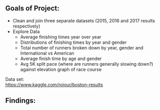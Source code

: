 ## Goals of Project:
* Clean and join three separate datasets (2015, 2016 and 2017 results respectively)
* Explore Data
    * Average finishing times year over year
    * Distributions of finishing times by year and gender
    * Total number of runners broken down by year, gender and International vs American
    * Average finish time by age and gender
    * Avg 5K split pace (where are runners generally slowing down?) against elevation graph of race course

Data set:<br />
https://www.kaggle.com/rojour/boston-results <br />


## Findings:
